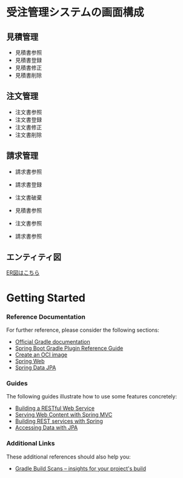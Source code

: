 # 受注管理システムの画面構成

## 見積管理
- 見積書参照
- 見積書登録
- 見積書修正
- 見積書削除

## 注文管理
- 注文書参照
- 注文書登録
- 注文書修正
- 注文書削除

## 請求管理
- 請求書参照
- 請求書登録
- 注文書破棄

- 見積書参照
- 注文書参照
- 請求書参照

## エンティティ図
[ER図はこちら](./er-diagram.md)

# Getting Started

### Reference Documentation
For further reference, please consider the following sections:

* [Official Gradle documentation](https://docs.gradle.org)
* [Spring Boot Gradle Plugin Reference Guide](https://docs.spring.io/spring-boot/3.5.0/gradle-plugin)
* [Create an OCI image](https://docs.spring.io/spring-boot/3.5.0/gradle-plugin/packaging-oci-image.html)
* [Spring Web](https://docs.spring.io/spring-boot/3.5.0/reference/web/servlet.html)
* [Spring Data JPA](https://docs.spring.io/spring-boot/3.5.0/reference/data/sql.html#data.sql.jpa-and-spring-data)

### Guides
The following guides illustrate how to use some features concretely:

* [Building a RESTful Web Service](https://spring.io/guides/gs/rest-service/)
* [Serving Web Content with Spring MVC](https://spring.io/guides/gs/serving-web-content/)
* [Building REST services with Spring](https://spring.io/guides/tutorials/rest/)
* [Accessing Data with JPA](https://spring.io/guides/gs/accessing-data-jpa/)

### Additional Links
These additional references should also help you:

* [Gradle Build Scans – insights for your project's build](https://scans.gradle.com#gradle)

